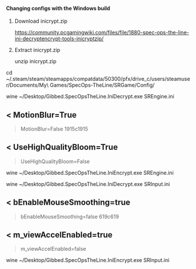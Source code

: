 #### Changing configs with the Windows build

1. Download inicrypt.zip

   https://community.pcgamingwiki.com/files/file/1880-spec-ops-the-line-ini-decryptencrypt-tools-inicryptzip/

1. Extract inicrypt.zip

   unzip inicrypt.zip

cd ~/.steam/steam/steamapps/compatdata/50300/pfx/drive_c/users/steamuser/Documents/My\ Games/SpecOps-TheLine/SRGame/Config/

wine ~/Desktop/Gibbed.SpecOpsTheLine.IniDecrypt.exe SREngine.ini

## < MotionBlur=True

> MotionBlur=False
> 1915c1915

## < UseHighQualityBloom=True

> UseHighQualityBloom=False

wine ~/Desktop/Gibbed.SpecOpsTheLine.IniEncrypt.exe SREngine.ini

wine ~/Desktop/Gibbed.SpecOpsTheLine.IniDecrypt.exe SRInput.ini

## < bEnableMouseSmoothing=true

> bEnableMouseSmoothing=false
> 619c619

## < m_viewAccelEnabled=true

> m_viewAccelEnabled=false

wine ~/Desktop/Gibbed.SpecOpsTheLine.IniEncrypt.exe SRInput.ini
